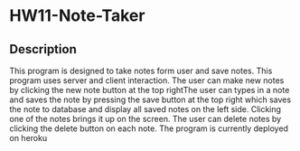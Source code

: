 # HW11-Note-Taker
## Description
This program is designed to take notes form user and save notes. This program uses server and client interaction. 
The user can make new notes by clicking the new note button at the top rightThe user can types in a note and saves the note by pressing the save button at the top right which saves the note to database and display all saved notes on the left side.
Clicking one of the notes brings it up on the screen.
The user can delete notes by clicking the delete button on each note.
The program is currently deployed on heroku

